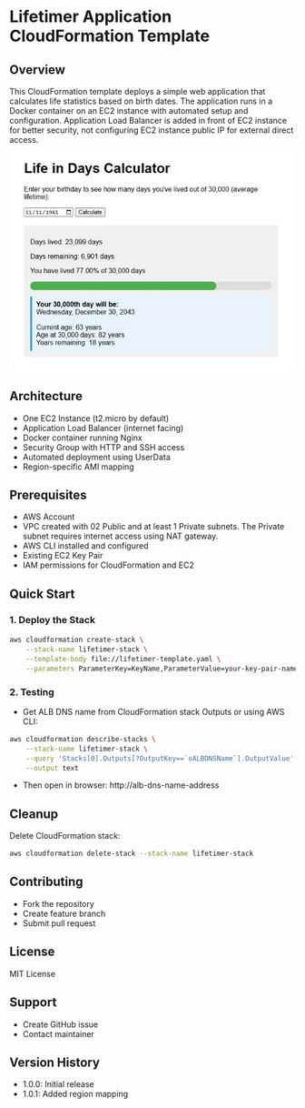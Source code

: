 # Lifetimer Application CloudFormation Template

## Overview
This CloudFormation template deploys a simple web application that calculates life statistics based on birth dates. 
The application runs in a Docker container on an EC2 instance with automated setup and configuration.
Application Load Balancer is added in front of EC2 instance for better security, not configuring EC2 instance public IP for external direct access.

![Alt text](screenshot.jpg?raw=true "Diagram Image")

## Architecture

- One EC2 Instance (t2.micro by default)
- Application Load Balancer (internet facing)
- Docker container running Nginx
- Security Group with HTTP and SSH access
- Automated deployment using UserData
- Region-specific AMI mapping

## Prerequisites
- AWS Account
- VPC created with 02 Public and at least 1 Private subnets. The Private subnet requires internet access using NAT gateway.
- AWS CLI installed and configured
- Existing EC2 Key Pair
- IAM permissions for CloudFormation and EC2

## Quick Start

### 1. Deploy the Stack
```bash
aws cloudformation create-stack \
    --stack-name lifetimer-stack \
    --template-body file://lifetimer-template.yaml \
    --parameters ParameterKey=KeyName,ParameterValue=your-key-pair-name
```

### 2. Testing

* Get ALB DNS name from CloudFormation stack Outputs or using AWS CLI:

```bash
aws cloudformation describe-stacks \
    --stack-name lifetimer-stack \
    --query 'Stacks[0].Outputs[?OutputKey==`oALBDNSName`].OutputValue' \
    --output text
```

* Then open in browser: http://alb-dns-name-address


## Cleanup

Delete CloudFormation stack:

```bash
aws cloudformation delete-stack --stack-name lifetimer-stack
```

## Contributing

* Fork the repository
* Create feature branch
* Submit pull request

## License
MIT License

## Support
* Create GitHub issue
* Contact maintainer

## Version History
* 1.0.0: Initial release
* 1.0.1: Added region mapping